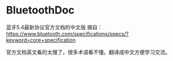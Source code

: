 # BluetoothDoc
蓝牙5.4最新协议官方文档的中文版
摘自：https://www.bluetooth.com/specifications/specs/?keyword=core+specification

官方文档英文看的太慢了，很多术语看不懂。翻译成中文方便学习交流。

